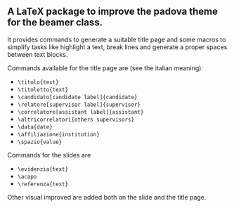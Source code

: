 ## A LaTeX package to improve the padova theme for the beamer class.

It provides commands to generate a suitable title page and some macros to simplify tasks like highlight a text, break lines and generate a proper spaces between text blocks.

Commands available for the title page are (see the italian meaning):
+ `\titolo{text}`
+ `\titoletto{text}`
+ `\candidato[candidate label]{candidate}`
+ `\relatore[supervisor label]{supervisor}`
+ `\correlatore[assistant label]{assistant}`
+ `\altricorrelatori{others supervisors}`
+ `\data{date}`
+ `\affiliazione{institution}`
+ `\spazio{value}`

Commands for the slides are
+ `\evidenzia{text}`
+ `\acapo`
+ `\referenza{text}`

Other visual improved are added both on the slide and the title page.
